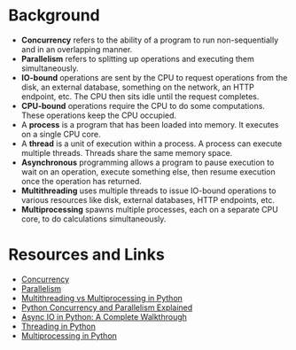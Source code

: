 # Background
- **Concurrency** refers to the ability of a program to run non-sequentially and
  in an overlapping manner.
- **Parallelism** refers to splitting up operations and executing them simultaneously.
- **IO-bound** operations are sent by the CPU to request operations from the
  disk, an external database, something on the network, an HTTP endpoint, etc.
  The CPU then sits idle until the request completes.
- **CPU-bound** operations require the CPU to do some computations. These
  operations keep the CPU occupied.
- A **process** is a program that has been loaded into memory. It executes on a
  single CPU core.
- A **thread** is a unit of execution within a process. A process can execute
  multiple threads. Threads share the same memory space.
- **Asynchronous** programming allows a program to pause execution to wait on
  an operation, execute something else, then resume execution once the
  operation has returned.
- **Multithreading** uses multiple threads to issue IO-bound operations to
  various resources like disk, external databases, HTTP endpoints, etc.
- **Multiprocessing** spawns multiple processes, each on a separate CPU core,
  to do calculations simultaneously.

# Resources and Links
- [Concurrency](https://en.wikipedia.org/wiki/Concurrency_(computer_science))
- [Parallelism](https://en.wikipedia.org/wiki/Parallel_computing)
- [Multithreading vs Multiprocessing in Python](https://www.geeksforgeeks.org/difference-between-multithreading-vs-multiprocessing-in-python/)
- [Python Concurrency and Parallelism Explained](https://www.infoworld.com/article/3632284/python-concurrency-and-parallelism-explained.html)
- [Async IO in Python: A Complete Walkthrough](https://realpython.com/async-io-python/#the-asyncawait-syntax-and-native-coroutines)
- [Threading in Python](https://docs.python.org/3/library/threading.html)
- [Multiprocessing in Python](https://docs.python.org/3/library/multiprocessing.html)